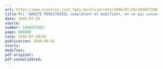 ```yaml
---
url: https://www.ejustice.just.fgov.be/eli/arrete/1946/07/20/1946072003/justel
title-fr: "ARRETE MINISTERIEL complétant et modifiant, en ce qui concerne les sucres et cassonades de candi et certaines bières, l'arrêté ministériel du 23 mai 1946, portant diminution et réglementation des prix des produits alimentaire, des boissons, des produits manufacturés du tabac et de certains produits agricoles"
date: 1946-07-20
source:
number: 1946072003
page: 888888
case: 1946-07-20/03
publication: 1946-08-01
starts:
modifies:
pdf-original:
pdf-consolidated:
---
```


